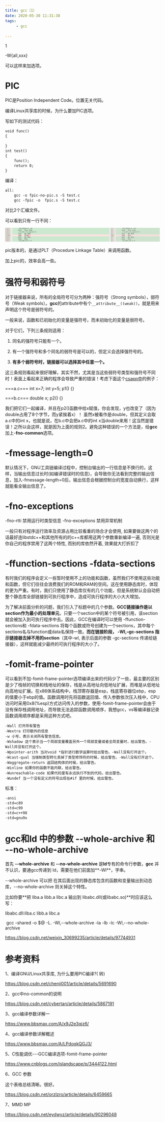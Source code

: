 ```yaml
---
title: gcc（1）
date: 2020-05-30 11:31:38
tags:
	 - gcc

---
```


1

-W{all,xxx}

可以这样来加选项。



# PIC

PIC是Position Independent Code。位置无关代码。

编译Linux共享库的时候，为什么要加PIC选项。

写如下的测试代码：

```
void func()
{

}
int test()
{
    func();
    return 0;
}
```

编译：

```
all:
	gcc -o fpic-no-pic.s -S test.c
	gcc -fpic -o  fpic.s -S test.c
```

对比2个汇编文件。

可以看到只有一行不同：

![1591767934346](../images/random_name/1591767934346.png)



pic版本的，是通过PLT（Procedure Linkage Table）来调用函数。

加上pic的，效率会高一些。



# 强符号和弱符号

对于链接器来说，所有的全局符号可分为两种：强符号（Strong symbols），弱符号（Weak symbols）。**gcc**的attribute中有个`__attribute__((weak))`，就是用来声明这个符号是弱符号的。



一般来说，函数和已初始化的变量是强符号，而未初始化的变量是弱符号。

对于它们，下列三条规则适用：

1. 同名的强符号只能有一个。

2. 有一个强符号和多个同名的弱符号是可以的，但定义会选择强符号的。

3. **有多个弱符号时，链接器可以选择其中任意一个。**

这三条规则看起来很好理解，其实不然，尤其是当这些弱符号类型和强符号不同时！表面上看起来正确的程序会导致严重的错误！考虑下面这个[csapp中](http://www.cs.cmu.edu/afs/cs.cmu.edu/academic/class/15213-f06/www/lectures/class13.pdf)的例子：

===a.c===
int x=7;
int y=5;
p1() {}

===b.c===
double x;
p2() {}

我们把它们一起编译，并且在p2()函数中给x赋值，你会发现，y也改变了（因为double占用了8个字节，而y紧挨着x）！ 虽然x被看作是double，但其定义会取a.c中的int x，也就是说，在b.c中会把a.c中的int x当double来用！这当然是错误！之所以会这样，就是因为上面的规则2。避免这种错误的一个方法是，给**gcc**加上-**fno-common**选项。

# -fmessage-length=0

默认情况下，GNU工具链编译过程中，控制台输出的一行信息是不换行的，这样，当输出信息过长时(如编译错误时的信息)，会导致你无法看到完整的输出信息，加入-fmessage-length=0后，输出信息会根据控制台的宽度自动换行，这样就能看全输出信息了。



# -fno-exceptions

-fno-rtti 禁用运行时类型信息
-fno-exceptions 禁用异常机制

一般只有对程序运行效率及资源占用比较看重的场合才会使用, 如果要做这两个的话最好连libstdc++和其他所有的的c++库都用这两个参数重新编译一遍, 否则光是你自己的程序禁用了这两个特性, 而别的库依然开着, 效果就大打折扣了



# -ffunction-sections -fdata-sections

有时我们的程序会定义一些暂时使用不上的功能和函数，虽然我们不使用这些功能和函数，但它们往往会浪费我们的ROM和RAM的空间。这在使用静态库时，体现的更为严重。有时，我们只使用了静态库仅有的几个功能，但是系统默认会自动把整个静态库全部链接到可执行程序中，造成可执行程序的大小大大增加。



为了解决前面分析的问题，我们引入了标题中的几个参数。**GCC链接操作是以section作为最小的处理单元**，只要一个section中的某个符号被引用，该section就会被加入到可执行程序中去。因此，GCC在编译时可以使用 -ffunction-sections和 -fdata-sections 将每个函数或符号创建为一个sections，其中每个sections名与function或data名保持一致。**而在链接阶段， -Wl,–gc-sections 指示链接器去掉不用的section**（其中-wl, 表示后面的参数 -gc-sections 传递给链接器），这样就能减少最终的可执行程序的大小了。



# -fomit-frame-pointer

可以看到不加-fomit-frame-pointer选项编译出来的代码少了一些，最主要的区别是少了栈帧的切换和栈地址的保存，栈是从高地址向低地址扩展，而堆是从低地址向高地址扩展。在x86体系结构中，栈顶寄存器是esp，栈底寄存器位ebp，esp的值要小于ebp的值。函数调用时先将函数返回值、传入参数依次压入栈中，CPU访问时采用0x8(%esp)方式访问传入的参数，使用-fomit-frame-pointer会由于没有保存栈调用地址，而导致无法追踪函数调用顺序，我想gcc，vs等编译器记录函数调用顺序都是采用这种方式吧。



```
-Wall 打开所有警告
-Wextra 打印额外的信息
-w 小写，表示关闭所有警告信息。
-Wshadow 这个表示当一个局部变量覆盖另外一个局部变量或者全局变量时，给出警告。-Wall并没有打开这个。
-Wpointer-arith 当对void *指针进行数学运算时给出警告。-Wall没有打开这个。
-Wcast-qual 当强制类型转化丢掉了类型修饰符的时候，给出警告。-Wall没有打开这个。
-Waggregate-return 返回结构体的时候，给出警告。
-Winline 如果你的函数不能内联，给出警告。
-Wunreachable-code 如果代码里有永远执行不到的代码，给出警告。
-Wundef 当一个没有定义的符号出现在#if 里的时候，给出警告。
```

标准：

```
-ansi
-std=c89
-std=c99
-std=c++98
-std=gnu9x

```

# gcc和ld 中的参数 --whole-archive 和 --no-whole-archive

首先 **--whole-archive** 和 **--no-whole-archive** 是**ld**专有的命令行参数，**gcc** 并不认识，要通gcc传递到 ld，需要在他们前面加**-Wl**，字串。

--whole-archive 可以把 在其后面出现的静态库包含的函数和变量输出到动态库，--no-whole-archive 则关掉这个特性。

比如你要**把 liba.a libb.a libc.a 输出到 libabc.dll(或libabc.so)**时应该这么写：

libabc.dll:liba.c libb.a libc.a

​    gcc -shared -o $@ -L. -Wl,--whole-archive -la -lb -lc -Wl,--no-whole-archive

https://blog.csdn.net/weixin_30699235/article/details/97744931

# 参考资料

1、编译GNU/Linux共享库, 为什么要用PIC编译?( 转)

https://blog.csdn.net/chenji001/article/details/5691690

2、gcc中no-common的说明

https://blog.csdn.net/cybertan/article/details/5867191

3、gcc编译参数详解一

https://www.bbsmax.com/A/x9J2e3qjz6/

4、gcc编译参数详解概述

https://www.bbsmax.com/A/LPdoqkQGJ3/

5、C性能调优---GCC编译选项-fomit-frame-pointer

https://www.cnblogs.com/islandscape/p/3444122.html

6、GCC 参数

这个表格总结清晰。很好。

https://blog.csdn.net/orzlzro/article/details/6459665

7、MMD MP

https://blog.csdn.net/eydwyz/article/details/90296048